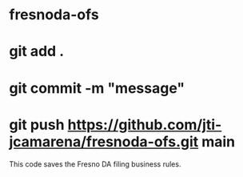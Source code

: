 # fresnoda-ofs
# git add .
# git commit -m "message"
# git push https://github.com/jti-jcamarena/fresnoda-ofs.git main
This code saves the Fresno DA filing business rules.
